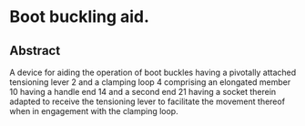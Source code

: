 # Boot buckling aid.

## Abstract
A device for aiding the operation of boot buckles having a pivotally attached tensioning lever 2 and a clamping loop 4 comprising an elongated member 10 having a handle end 14 and a second end 21 having a socket therein adapted to receive the tensioning lever to facilitate the movement thereof when in engagement with the clamping loop.